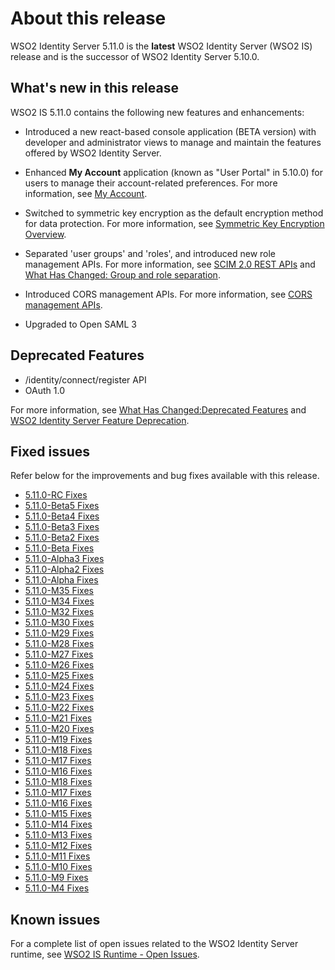 # About this release

WSO2 Identity Server 5.11.0 is the **latest** WSO2 Identity Server (WSO2 IS) release and is the successor of WSO2 Identity Server 5.10.0. 

## What's new in this release

WSO2 IS 5.11.0 contains the following new features and enhancements:

- Introduced a new react-based console application (BETA version) with developer and administrator views to manage and maintain the features offered by WSO2 Identity Server.

- Enhanced **My Account** application (known as "User Portal" in 5.10.0) for users to manage their account-related preferences. For more information, see [My Account](../../learn/my-account).

- Switched to symmetric key encryption as the default encryption method for data protection. For more information, see [Symmetric Key Encryption Overview](../../administer/symmetric-overview).

- Separated 'user groups' and 'roles', and introduced new role management APIs. For more information, see [SCIM 2.0 REST APIs](../../develop/scim2-rest-apis) and [What Has Changed: Group and role separation](../../setup/migrating-what-has-changed/#group-and-role-separation).

- Introduced CORS management APIs. For more information, see [CORS management APIs](../../develop/cors-rest-api).

- Upgraded to Open SAML 3


## Deprecated Features

- /identity/connect/register API
- OAuth 1.0

For more information, see [What Has Changed:Deprecated Features](../../setup/migrating-what-has-changed/#deprecated-features) and [WSO2 Identity Server Feature Deprecation](../../setup/wso2-identity-server-feature-deprecation/).

## Fixed issues

Refer below for the improvements and bug fixes available with this
release.

* [5.11.0-RC Fixes](https://github.com/wso2/product-is/milestone/110?closed=1)
* [5.11.0-Beta5 Fixes](https://github.com/wso2/product-is/milestone/154?closed=1)
* [5.11.0-Beta4 Fixes](https://github.com/wso2/product-is/milestone/147?closed=1)
* [5.11.0-Beta3 Fixes](https://github.com/wso2/product-is/milestone/146?closed=1)
* [5.11.0-Beta2 Fixes](https://github.com/wso2/product-is/milestone/145?closed=1)
* [5.11.0-Beta Fixes](https://github.com/wso2/product-is/milestone/139?closed=1)
* [5.11.0-Alpha3 Fixes](https://github.com/wso2/product-is/milestone/148?closed=1)
* [5.11.0-Alpha2 Fixes](https://github.com/wso2/product-is/milestone/144?closed=1)
* [5.11.0-Alpha Fixes](https://github.com/wso2/product-is/milestone/131?closed=1)
* [5.11.0-M35 Fixes](https://github.com/wso2/product-is/milestone/143?closed=1)
* [5.11.0-M34 Fixes](https://github.com/wso2/product-is/milestone/142?closed=1)
* [5.11.0-M32 Fixes](https://github.com/wso2/product-is/milestone/140?closed=1)
* [5.11.0-M30 Fixes](https://github.com/wso2/product-is/milestone/138?closed=1)
* [5.11.0-M29 Fixes](https://github.com/wso2/product-is/milestone/137?closed=1)
* [5.11.0-M28 Fixes](https://github.com/wso2/product-is/milestone/130?closed=1)
* [5.11.0-M27 Fixes](https://github.com/wso2/product-is/milestone/129?closed=1)
* [5.11.0-M26 Fixes](https://github.com/wso2/product-is/milestone/128?closed=1)
* [5.11.0-M25 Fixes](https://github.com/wso2/product-is/milestone/127?closed=1)
* [5.11.0-M24 Fixes](https://github.com/wso2/product-is/milestone/126?closed=1)
* [5.11.0-M23 Fixes](https://github.com/wso2/product-is/milestone/125?closed=1)
* [5.11.0-M22 Fixes](https://github.com/wso2/product-is/milestone/124?closed=1)
* [5.11.0-M21 Fixes](https://github.com/wso2/product-is/milestone/123?closed=1)
* [5.11.0-M20 Fixes](https://github.com/wso2/product-is/milestone/122?closed=1)
* [5.11.0-M19 Fixes](https://github.com/wso2/product-is/milestone/121?closed=1)
* [5.11.0-M18 Fixes](https://github.com/wso2/product-is/milestone/120?closed=1)
* [5.11.0-M17 Fixes](https://github.com/wso2/product-is/milestone/119?closed=1)
* [5.11.0-M16 Fixes](https://github.com/wso2/product-is/milestone/118?closed=1)
* [5.11.0-M18 Fixes](https://github.com/wso2/product-is/milestone/120?closed=1)
* [5.11.0-M17 Fixes](https://github.com/wso2/product-is/milestone/119?closed=1)
* [5.11.0-M16 Fixes](https://github.com/wso2/product-is/milestone/118?closed=1)
* [5.11.0-M15 Fixes](https://github.com/wso2/product-is/milestone/117?closed=1)
* [5.11.0-M14 Fixes](https://github.com/wso2/product-is/milestone/116?closed=1)
* [5.11.0-M13 Fixes](https://github.com/wso2/product-is/milestone/115?closed=1)
* [5.11.0-M12 Fixes](https://github.com/wso2/product-is/milestone/114?closed=1)
* [5.11.0-M11 Fixes](https://github.com/wso2/product-is/milestone/113?closed=1)
* [5.11.0-M10 Fixes](https://github.com/wso2/product-is/milestone/112?closed=1)
* [5.11.0-M9 Fixes](https://github.com/wso2/product-is/milestone/111?closed=1)
* [5.11.0-M4 Fixes](https://github.com/wso2/product-is/milestone/133?closed=1)


## Known issues

For a complete list of open issues related to the WSO2 Identity Server runtime, see [WSO2 IS Runtime - Open Issues](https://github.com/wso2/product-is/issues).
